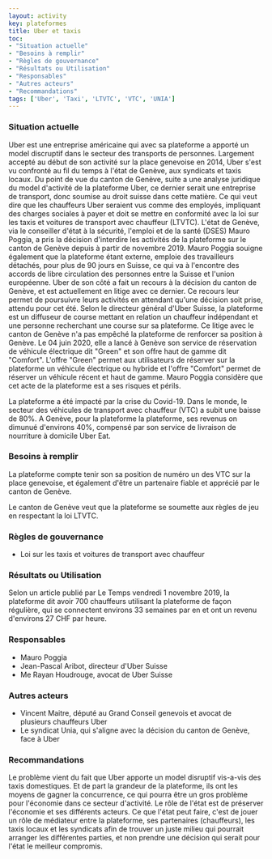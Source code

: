 ```yaml
---
layout: activity
key: plateformes
title: Uber et taxis
toc:
- "Situation actuelle"
- "Besoins à remplir"
- "Règles de gouvernance"
- "Résultats ou Utilisation"
- "Responsables"
- "Autres acteurs"
- "Recommandations"
tags: ['Uber', 'Taxi', 'LTVTC', 'VTC', 'UNIA']
---
```


### Situation actuelle

Uber est une entreprise américaine qui avec sa plateforme a apporté un model discruptif dans le secteur des transports de personnes. Largement accepté au début de son activité sur la place genevoise en 2014, Uber s'est vu confronté au fil du temps à l'état de Genève, aux syndicats et taxis locaux.
Du point de vue du canton de Genève, suite a une analyse juridique du model d'activité de la plateforme Uber, ce dernier serait une entreprise de transport, donc soumise au droit suisse dans cette matière. Ce qui veut dire que les chauffeurs Uber seraient vus comme des employés, impliquant des charges sociales à payer et doit se mettre en conformité avec la loi sur les taxis et voitures de transport avec chauffeur (LTVTC).
L'état de Genève, via le conseiller d'état à la sécurité, l'emploi et de la santé (DSES) Mauro Poggia, a pris la décision d'interdire les activités de la plateforme sur le canton de Genève depuis à partir de novembre 2019. Mauro Poggia souigne également que la plateforme étant externe, emploie des travailleurs détachés, pour plus de 90 jours en Suisse, ce qui va à l'encontre des accords de libre circulation des personnes entre la Suisse et l'union européenne. 
Uber de son côté a fait un recours à la décision du canton de Genève, et est actuellement en litige avec ce dernier. Ce recours leur permet de poursuivre leurs activités en attendant qu'une décision soit prise, attendu pour cet été. Selon le directeur général d'Uber Suisse, la plateforme est un diffuseur de course mettant en relation un chauffeur indépendant et une personne recherchant une course sur sa plateforme. Ce litige avec le canton de Genève n'a pas empêché la plateforme de renforcer sa position à Genève. Le 04 juin 2020, elle a lancé à Genève son service de réservation de véhicule électrique dit "Green" et son offre haut de gamme dit "Comfort". L'offre "Green" permet aux utilisateurs de réserver sur la plateforme un véhicule électrique ou hybride et l'offre "Comfort" permet de réserver un véhicule récent et haut de gamme. Mauro Poggia considère que cet acte de la plateforme est a ses risques et périls.

La plateforme a été impacté par la crise du Covid-19. Dans le monde, le secteur des véhicules de transport avec chauffeur (VTC) a subit une baisse de 80%. A Genève, pour la plateforme la plateforme, ses revenus on dimunué d'environs 40%, compensé par son service de livraison de nourriture à domicile Uber Eat.


### Besoins à remplir

La plateforme compte tenir son sa position de numéro un des VTC sur la place genevoise, et également d'être un partenaire fiable et apprécié par le canton de Genève.

Le canton de Genève veut que la plateforme se soumette aux règles de jeu en respectant la loi LTVTC. 

### Règles de gouvernance

- Loi sur les taxis et voitures de transport avec chauffeur

### Résultats ou Utilisation

Selon un article publié par Le Temps vendredi 1 novembre 2019, la plateforme dit avoir 700 chauffeurs utilisant la plateforme de façon régulière, qui se connectent environs 33 semaines par en et ont un revenu d'environs 27 CHF par heure.

### Responsables

- Mauro Poggia
- Jean-Pascal Aribot, directeur d'Uber Suisse
- Me Rayan Houdrouge, avocat de Uber Suisse

### Autres acteurs

- Vincent Maitre, député au Grand Conseil genevois et avocat de plusieurs chauffeurs Uber
- Le syndicat Unia, qui s'aligne avec la décision du canton de Genève, face à Uber

### Recommandations

Le problème vient du fait que Uber apporte un model disruptif vis-a-vis des taxis domestiques. Et de part la grandeur de la plateforme, ils ont les moyens de gagner la concurrence, ce qui pourra être un gros problème pour l'économie dans ce secteur d'activité. Le rôle de l'état est de préserver l'économie et ses différents acteurs.
Ce que l'état peut faire, c'est de jouer un rôle de médiateur entre la plateforme, ses partenaires (chauffeurs), les taxis locaux et les syndicats afin de trouver un juste milieu qui pourrait arranger les différentes parties, et non prendre une décision qui serait pour l'état le meilleur compromis. 